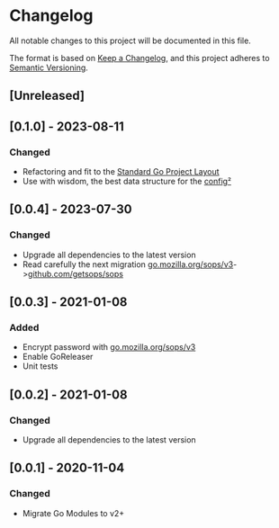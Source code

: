 # Changelog
All notable changes to this project will be documented in this file.

The format is based on [Keep a Changelog](https://keepachangelog.com/en/1.0.0/),
and this project adheres to [Semantic Versioning](https://semver.org/spec/v2.0.0.html).

## [Unreleased]

## [0.1.0] - 2023-08-11
### Changed
- Refactoring and fit to the [Standard Go Project Layout](https://github.com/golang-standards/project-layout)
- Use with wisdom, the best data structure for the [config](https://david-yappeter.medium.com/golang-pass-by-value-vs-pass-by-reference-e48aac8b2716)[²](https://go101.org/article/pointer.html)

## [0.0.4] - 2023-07-30
### Changed
- Upgrade all dependencies to the latest version
- Read carefully the next migration [go.mozilla.org/sops/v3](https://github.com/getsops/sops/issues/1246)->[github.com/getsops/sops](https://github.com/getsops/sops)

## [0.0.3] - 2021-01-08
### Added
- Encrypt password with [go.mozilla.org/sops/v3](github.com/mozilla/sops)
- Enable GoReleaser
- Unit tests

## [0.0.2] - 2021-01-08
### Changed
- Upgrade all dependencies to the latest version

## [0.0.1] - 2020-11-04
### Changed
- Migrate Go Modules to v2+